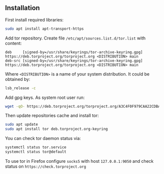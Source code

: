 ## Installation 

First install required libraries:

```bash
sudo apt install apt-transport-https
```

Add tor repository. Create file `/etc/apt/sources.list.d/tor.list` with content:

```
deb     [signed-by=/usr/share/keyrings/tor-archive-keyring.gpg] https://deb.torproject.org/torproject.org <DISTRIBUTION> main
deb-src [signed-by=/usr/share/keyrings/tor-archive-keyring.gpg] https://deb.torproject.org/torproject.org <DISTRIBUTION> main
```

Where `<DISTRIBUTION>` is a name of your system distribution. It could be obtained by:

```bash
lsb_release -c
```

Add gpg keys. As system root user run:

```bash
wget -qO- https://deb.torproject.org/torproject.org/A3C4F0F979CAA22CDBA8F512EE8CBC9E886DDD89.asc | gpg --dearmor | tee /usr/share/keyrings/tor-archive-keyring.gpg >/dev/null
```

Then update repositories cache and install tor:

```bash
sudo apt update
sudo apt install tor deb.torproject.org-keyring
```

You can check tor daemon status via:

```bash
systemctl status tor.service
systemctl status tor@default
```

To use tor in Firefox configure `socks5` with host `127.0.0.1:9050`
and check status on `https://check.torproject.org`
